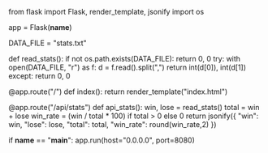 from flask import Flask, render_template, jsonify
import os

app = Flask(__name__)

DATA_FILE = "stats.txt"

def read_stats():
    if not os.path.exists(DATA_FILE):
        return 0, 0
    try:
        with open(DATA_FILE, "r") as f:
            d = f.read().split(",")
            return int(d[0]), int(d[1])
    except:
        return 0, 0

@app.route("/")
def index():
    return render_template("index.html")

@app.route("/api/stats")
def api_stats():
    win, lose = read_stats()
    total = win + lose
    win_rate = (win / total * 100) if total > 0 else 0
    return jsonify({
        "win": win,
        "lose": lose,
        "total": total,
        "win_rate": round(win_rate,2)
    })

if __name__ == "__main__":
    app.run(host="0.0.0.0", port=8080)
